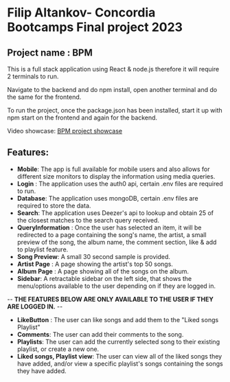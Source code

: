 # Filip Altankov- Concordia Bootcamps Final project 2023

## Project name : BPM

This is a full stack application using React & node.js therefore it will require 2 terminals to run.

Navigate to the backend and do npm install, open another terminal and do the same for the frontend.

To run the project, once the package.json has been installed, start it up with npm start on the frontend and again for the backend.

Video showcase: [BPM project showcase](someplace.com)

## Features:

- **Mobile**: The app is full available for mobile users and also allows for different size monitors to display the information using media queries.
- **Login** : The application uses the auth0 api, certain .env files are required to run.
- **Database**: The application uses mongoDB, certain .env files are required to store the data.
- **Search**: The application uses Deezer's api to lookup and obtain 25 of the closest matches to the search query received.
- **QueryInformation** : Once the user has selected an item, it will be redirected to a page containing the song's name, the artist, a small preview of the song, the album name, the comment section, like & add to playlist feature.
- **Song Preview**: A small 30 second sample is provided.
- **Artist Page** : A page showing the artist's top 50 songs.
- **Album Page** : A page showing all of the songs on the album.
- **Sidebar**: A retractable sidebar on the left side, that shows the menu/options available to the user depending on if they are logged in.

-- **THE FEATURES BELOW ARE ONLY AVAILABLE TO THE USER IF THEY ARE LOGGED IN.** --

- **LikeButton** : The user can like songs and add them to the "Liked songs Playlist"
- **Comments**: The user can add their comments to the song.
- **Playlists**: The user can add the currently selected song to their existing playlist, or create a new one.
- **Liked songs, Playlist view**: The user can view all of the liked songs they have added, and/or view a specific playlist's songs containing the songs they have added.
